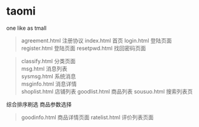 # taomi
one like as tmall
>agreement.html		注册协议
>index.html			首页
>login.html			登陆页面
>register.html		登陆页面
>resetpwd.html		找回密码页面

>classify.html		分类页面  
>msg.html			消息列表  
>sysmsg.html		系统消息  
>msginfo.html		消息详情  
>shoplist.html		店铺列表
>goodlist.html		商品列表
>sousuo.html		搜索列表页

综合排序刷选    商品参数选择
>goodinfo.html		商品详情页面
>ratelist.html		评价列表页面